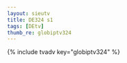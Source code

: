 ```yaml
--- 
layout: sieutv
title: DE324 s1
tags: [DEtv]
thumb_re: globiptv324
---
```

{% include tvadv key="globiptv324" %} 
